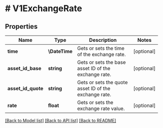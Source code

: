 # # V1ExchangeRate

## Properties

Name | Type | Description | Notes
------------ | ------------- | ------------- | -------------
**time** | **\DateTime** | Gets or sets the time of the exchange rate. | [optional]
**asset_id_base** | **string** | Gets or sets the base asset ID of the exchange rate. | [optional]
**asset_id_quote** | **string** | Gets or sets the quote asset ID of the exchange rate. | [optional]
**rate** | **float** | Gets or sets the exchange rate value. | [optional]

[[Back to Model list]](../../README.md#models) [[Back to API list]](../../README.md#endpoints) [[Back to README]](../../README.md)
